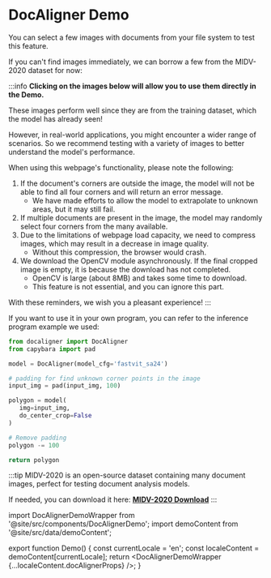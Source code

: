 # DocAligner Demo

You can select a few images with documents from your file system to test this feature.

If you can't find images immediately, we can borrow a few from the MIDV-2020 dataset for now:

:::info
**Clicking on the images below will allow you to use them directly in the Demo.**

These images perform well since they are from the training dataset, which the model has already seen!

However, in real-world applications, you might encounter a wider range of scenarios. So we recommend testing with a variety of images to better understand the model's performance.

When using this webpage's functionality, please note the following:

1. If the document's corners are outside the image, the model will not be able to find all four corners and will return an error message.
   - We have made efforts to allow the model to extrapolate to unknown areas, but it may still fail.
2. If multiple documents are present in the image, the model may randomly select four corners from the many available.
3. Due to the limitations of webpage load capacity, we need to compress images, which may result in a decrease in image quality.
   - Without this compression, the browser would crash.
4. We download the OpenCV module asynchronously. If the final cropped image is empty, it is because the download has not completed.
   - OpenCV is large (about 8MB) and takes some time to download.
   - This feature is not essential, and you can ignore this part.

With these reminders, we wish you a pleasant experience!
:::

If you want to use it in your own program, you can refer to the inference program example we used:

```python title='python demo code'
from docaligner import DocAligner
from capybara import pad

model = DocAligner(model_cfg='fastvit_sa24')

# padding for find unknown corner points in the image
input_img = pad(input_img, 100)

polygon = model(
   img=input_img,
   do_center_crop=False
)

# Remove padding
polygon -= 100

return polygon
```

:::tip
MIDV-2020 is an open-source dataset containing many document images, perfect for testing document analysis models.

If needed, you can download it here: [**MIDV-2020 Download**](http://l3i-share.univ-lr.fr/MIDV2020/midv2020.html)
:::

import DocAlignerDemoWrapper from '@site/src/components/DocAlignerDemo';
import demoContent from '@site/src/data/demoContent';

export function Demo() {
const currentLocale = 'en';
const localeContent = demoContent[currentLocale];
return <DocAlignerDemoWrapper {...localeContent.docAlignerProps} />;
}

<Demo />
